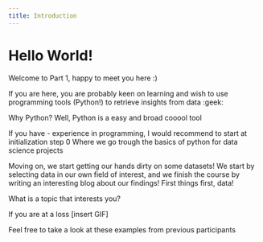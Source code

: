 ```yaml
---
title: Introduction
---
```



# Hello World!
Welcome to Part 1, happy to meet you here :)

If you are here, you are probably keen on learning and wish to use programming tools (Python!) to retrieve insights from data :geek:

Why Python? 
Well, Python is a easy and broad cooool tool

If you have -  experience in programming, I would recommend to start at initialization step 0
Where we go trough the basics of python for data science projects

Moving on, we start getting our hands dirty on some datasets!
We start by selecting data in our own field of interest, and we finish the course by writing an interesting blog about our findings!
First things first, data!

What is a topic that interests you?

If you are at a loss [insert GIF]

Feel free to take a look at these examples from previous participants
